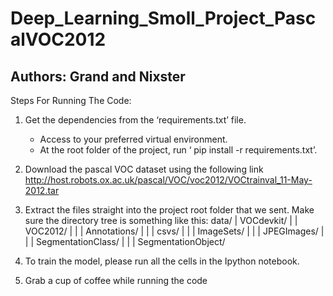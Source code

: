 # Deep_Learning_Smoll_Project_PascalVOC2012

## Authors: Grand and Nixster 

Steps For Running The Code:
1. Get the dependencies from the ‘requirements.txt’ file.
	- Access to your preferred virtual environment.
	- At the root folder of the project, run ‘ pip install -r requirements.txt’.
2. Download the pascal VOC dataset using the following link http://host.robots.ox.ac.uk/pascal/VOC/voc2012/VOCtrainval_11-May-2012.tar
3. Extract the files straight into the project root folder that we sent. Make sure the directory tree is something like this:
	data/
	|    VOCdevkit/
	|    |    VOC2012/
	|    |    |    Annotations/
	|    |    |    csvs/
	|    |    |    ImageSets/
	|    |    |    JPEGImages/
	|    |    |    SegmentationClass/
	|    |    |    SegmentationObject/

4. To train the model, please run all the cells in the Ipython notebook.
5. Grab a cup of coffee while running the code
